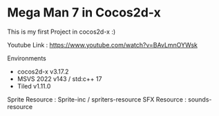 # Mega Man 7 in Cocos2d-x 

This is my first Project in cocos2d-x :)

Youtube Link : https://www.youtube.com/watch?v=BAvLmnOYWsk

Environments
- cocos2d-x v3.17.2
- MSVS 2022 v143 / std:c++ 17
- Tiled v1.11.0

Sprite Resource : Sprite-inc / spriters-resource
SFX Resource : sounds-resource
